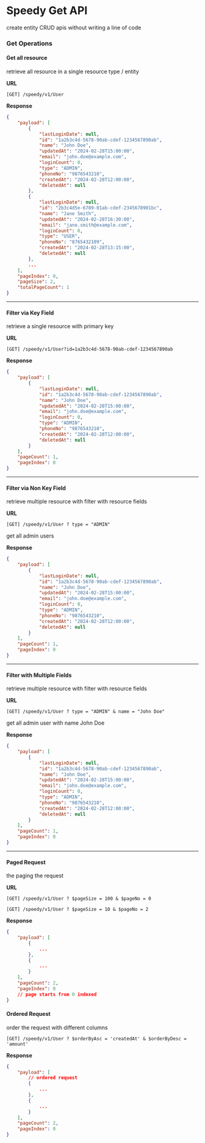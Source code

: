 # Speedy Get API

create entity CRUD apis without writing a line of code

### Get Operations

#### Get all resource

retrieve all resource in a single resource type / entity

**URL**

```http
[GET] /speedy/v1/User
```

**Response**

```json
{
    "payload": [
        {
            "lastLoginDate": null,
            "id": "1a2b3c4d-5678-90ab-cdef-1234567890ab",
            "name": "John Doe",
            "updatedAt": "2024-02-28T15:00:00",
            "email": "john.doe@example.com",
            "loginCount": 0,
            "type": "ADMIN",
            "phoneNo": "9876543210",
            "createdAt": "2024-02-28T12:00:00",
            "deletedAt": null
        },
        {
            "lastLoginDate": null,
            "id": "2b3c4d5e-6789-01ab-cdef-2345678901bc",
            "name": "Jane Smith",
            "updatedAt": "2024-02-28T16:30:00",
            "email": "jane.smith@example.com",
            "loginCount": 0,
            "type": "USER",
            "phoneNo": "8765432109",
            "createdAt": "2024-02-28T13:15:00",
            "deletedAt": null
        },
        ...
    ],
    "pageIndex": 0,
    "pageSize": 2,
    "totalPageCount": 1
}
```

<hr>

#### Filter via Key Field

retrieve a single resource with primary key

**URL**

```http
[GET] /speedy/v1/User?id=1a2b3c4d-5678-90ab-cdef-1234567890ab
```

**Response**

```json
{
    "payload": [
        {
            "lastLoginDate": null,
            "id": "1a2b3c4d-5678-90ab-cdef-1234567890ab",
            "name": "John Doe",
            "updatedAt": "2024-02-28T15:00:00",
            "email": "john.doe@example.com",
            "loginCount": 0,
            "type": "ADMIN",
            "phoneNo": "9876543210",
            "createdAt": "2024-02-28T12:00:00",
            "deletedAt": null
        }
    ],
    "pageCount": 1,
    "pageIndex": 0
}
```

<hr>

#### Filter via Non Key Field

retrieve multiple resource with filter with resource fields

**URL**

```http
[GET] /speedy/v1/User ? type = "ADMIN"
```

get all admin users

**Response**

```json
{
    "payload": [
        {
            "lastLoginDate": null,
            "id": "1a2b3c4d-5678-90ab-cdef-1234567890ab",
            "name": "John Doe",
            "updatedAt": "2024-02-28T15:00:00",
            "email": "john.doe@example.com",
            "loginCount": 0,
            "type": "ADMIN",
            "phoneNo": "9876543210",
            "createdAt": "2024-02-28T12:00:00",
            "deletedAt": null
        }
    ],
    "pageCount": 1,
    "pageIndex": 0
}
```

<hr>

#### Filter with Multiple Fields

retrieve multiple resource with filter with resource fields

**URL**

```http
[GET] /speedy/v1/User ? type = "ADMIN" & name = "John Doe"
```

get all admin user with name John Doe

**Response**

```json
{
    "payload": [
        {
            "lastLoginDate": null,
            "id": "1a2b3c4d-5678-90ab-cdef-1234567890ab",
            "name": "John Doe",
            "updatedAt": "2024-02-28T15:00:00",
            "email": "john.doe@example.com",
            "loginCount": 0,
            "type": "ADMIN",
            "phoneNo": "9876543210",
            "createdAt": "2024-02-28T12:00:00",
            "deletedAt": null
        }
    ],
    "pageCount": 1,
    "pageIndex": 0
}
```

<hr>

#### Paged Request

the paging the request

**URL**

```http
[GET] /speedy/v1/User ? $pageSize = 100 & $pageNo = 0
```

```http
[GET] /speedy/v1/User ? $pageSize = 10 & $pageNo = 2
```

**Response**

```json
{
    "payload": [
        {
            ...
        },
        {
            ...
        }
    ],
    "pageCount": 2,
    "pageIndex": 0
    // page starts from 0 indexed
}
```

#### Ordered Request

order the request with different columns

```http
[GET] /speedy/v1/User ? $orderByAsc = 'createdAt' & $orderByDesc = 'amount'
```

**Response**

```json
{
    "payload": [
        // ordered request
        {
            ...
        },
        {
            ...
        }
    ],
    "pageCount": 2,
    "pageIndex": 0
}
```